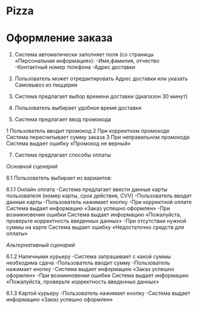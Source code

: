 # Pizza

# **Оформление заказа**

1. Система автоматически заполняет поля (со страницы «Персональная информация»):
-Имя,фамилия, отчество 
-Контактный номер телефона 
-Адрес доставки

2. Пользователь может отредактировать Адрес доставки или указать Самовывоз из
пиццерии

3. Система предлагает выбор времени доставки (диапазон 30 минут)

4. Пользователь выбирает удобное время доставки

5. Система предлагает ввод промокода

 1 Пользователь вводит промокод
 2 При корректном промокоде Система пересчитывает сумму заказа
 3 При неправильном промокоде Система выдает ошибку «Промокод не верный»

7. Система предлагает способы оплаты

*Основной сценарий*

6.1 Пользователь выбирает из вариантов:

6.1.1 Онлайн оплата
-Система предлагает ввести данные карты пользователя (номер карты, срок
действия, СVV)
-Пользователь вводит данные карты
-Пользователь нажимает кнопку
-При корректной оплате Система выдает информацию «Заказ успешно оформлен»
-При возникновении ошибки Система выдает информацию «Пожалуйста, проверьте
корректность введенных данных»
-При отсутствии нужной суммы на карте Система выдает ошибку «Недостаточно
средств для оплаты»

*Альтернативный сценарий*

6.1.2 Наличными курьеру
-Система запрашивает с какой суммы необходима сдача
-Пользователь вводит сумму
-Пользователь нажимает кнопку
-Система выдает информацию «Заказ успешно оформлен»
-При возникновении ошибки Система выдает информацию «Пожалуйста, проверьте
корректность введенных данных»

6.1.3 Картой курьеру
-Пользователь нажимает кнопку
-Система выдает информацию «Заказ успешно оформлен»
